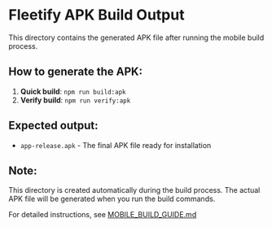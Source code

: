 # Fleetify APK Build Output

This directory contains the generated APK file after running the mobile build process.

## How to generate the APK:

1. **Quick build**: `npm run build:apk`
2. **Verify build**: `npm run verify:apk`

## Expected output:
- `app-release.apk` - The final APK file ready for installation

## Note:
This directory is created automatically during the build process. The actual APK file will be generated when you run the build commands.

For detailed instructions, see [MOBILE_BUILD_GUIDE.md](../../../../MOBILE_BUILD_GUIDE.md)